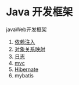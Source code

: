 # Java 开发框架

javaWeb开发框架

1. [依赖注入](/ch-2/依赖注入.md)
2. [对象关系映射](/ch-2/ORM.md)
3. [日志](/ch-2/日志.md)
4. [mvc](/ch-2/MVC.md)
5. [Hibernate](/ch-2/Hibernate.md)
6. mybatis



